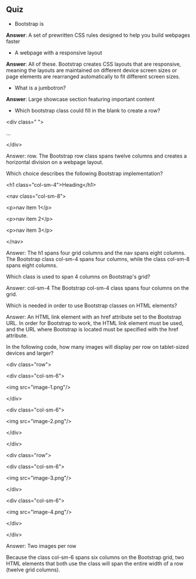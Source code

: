 ## Quiz

* Bootstrap is


**Answer**: A set of prewritten CSS rules designed to help you build webpages faster

- A webpage with a responsive layout

**Answer**: All of these. Bootstrap creates CSS layouts that are responsive, meaning the layouts are maintained on different device screen sizes or page elements are rearranged automatically to fit different screen sizes.

- What is a jumbotron?

**Answer**: Large showcase section featuring important content

- Which bootstrap class could fill in the blank to create a row?

&lt;div class=" "&gt;

...

&lt;\/div&gt;

Answer: row. The Bootstrap row class spans twelve columns and creates a horizontal division on a webpage layout.

Which choice describes the following Bootstrap implementation?

&lt;h1 class="col-sm-4"&gt;Heading&lt;\/h1&gt;

&lt;nav class="col-sm-8"&gt;

&lt;p&gt;nav item 1&lt;\/p&gt;

&lt;p&gt;nav item 2&lt;\/p&gt;

&lt;p&gt;nav item 3&lt;\/p&gt;

&lt;\/nav&gt;

Answer: The h1 spans four grid columns and the nav spans eight columns. The Bootstrap class col-sm-4 spans four columns, while the class col-sm-8 spans eight columns.

Which class is used to span 4 columns on Bootstrap's grid?

Answer: col-sm-4 The Bootstrap col-sm-4 class spans four columns on the grid.

Which is needed in order to use Bootstrap classes on HTML elements?

Answer: An HTML link element with an href attribute set to the Bootstrap URL. In order for Bootstrap to work, the HTML link element must be used, and the URL where Bootstrap is located must be specified with the href attribute.

In the following code, how many images will display per row on tablet-sized devices and larger?

&lt;div class="row"&gt;

&lt;div class="col-sm-6"&gt;

&lt;img src="image-1.png"\/&gt;

&lt;\/div&gt;

&lt;div class="col-sm-6"&gt;

&lt;img src="image-2.png"\/&gt;

&lt;\/div&gt;

&lt;\/div&gt;

&lt;div class="row"&gt;

&lt;div class="col-sm-6"&gt;

&lt;img src="image-3.png"\/&gt;

&lt;\/div&gt;

&lt;div class="col-sm-6"&gt;

&lt;img src="image-4.png"\/&gt;

&lt;\/div&gt;

&lt;\/div&gt;

Answer: Two images per row

Because the class col-sm-6 spans six columns on the Bootstrap grid, two HTML elements that both use the class will span the entire width of a row \(twelve grid columns\).

